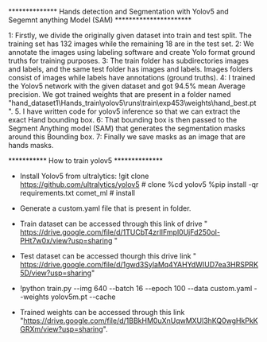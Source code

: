 ************** Hands detection and Segmentation with Yolov5 and Segemnt anything Model (SAM) **********************

1: Firstly, we divide the originally given dataset into train and test split. The training set has 132 images while the remaining 18 are in the test set.
2: We annotate the images using labeling software and create Yolo format ground truths for training purposes.
3: The train folder has subdirectories images and labels, and the same test folder has images and labels. Images folders consist of images while labels have annotations (ground truths).
4: I trained the Yolov5 network with the given dataset and got 94.5% mean Average precision. We got trained weights that are present in a folder named "hand_dataset1\Hands_train\yolov5\runs\train\exp453\weights\hand_best.pt".
5. I have written code for yolov5 inference so that we can extract the exact Hand bounding box.
6: That bounding box is then passed to the Segment Anything model (SAM) that generates the segmentation masks around this Bounding box.
7: Finally we save masks as an image that are hands masks.

*********** How to train yolov5 **************
* Install Yolov5 from ultralytics:
!git clone https://github.com/ultralytics/yolov5  # clone
%cd yolov5
%pip install -qr requirements.txt comet_ml  # install

* Generate a custom.yaml file that is present in folder.
* Train dataset can be accessed through this link of drive " https://drive.google.com/file/d/1TUCbT4zrIIFmpl0UjFd250ol-PHt7w0x/view?usp=sharing "
* Test dataset can be accessed thourgh this drive link " https://drive.google.com/file/d/1gwd3SylaMq4YAHYdWIUD7ea3HRSPRK5D/view?usp=sharing"
* !python train.py --img 640 --batch 16 --epoch 100 --data custom.yaml --weights yolov5m.pt --cache 
* Trained weights can be accessed through this link "https://drive.google.com/file/d/1BBkHM0uXnUqwMXUl3hKQ0wgHkPkKGRXm/view?usp=sharing".



